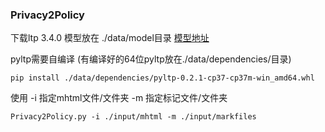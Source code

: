 ### Privacy2Policy

下载ltp 3.4.0 模型放在 ./data/model目录
[模型地址](http://ltp.ai/download.html)




pyltp需要自编译 (有编译好的64位pyltp放在./data/dependencies/目录)
```
pip install ./data/dependencies/pyltp-0.2.1-cp37-cp37m-win_amd64.whl
```


使用
-i 指定mhtml文件/文件夹
-m 指定标记文件/文件夹
```
Privacy2Policy.py -i ./input/mhtml -m ./input/markfiles
```